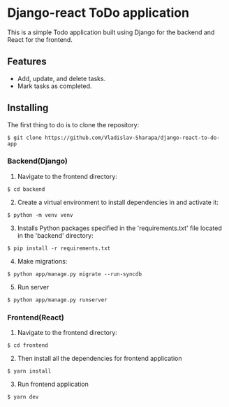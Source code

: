 # Django-react ToDo application
This is a simple Todo application built using Django for the backend and React for the frontend.

## Features
* Add, update, and delete tasks.
* Mark tasks as completed.

## Installing
The first thing to do is to clone the repository:
```
$ git clone https://github.com/Vladislav-Sharapa/django-react-to-do-app
```
### Backend(Django) 
1. Navigate to the frontend directory:
```
$ cd backend
```
2. Create a virtual environment to install dependencies in and activate it:
```
$ python -m venv venv
```
3. Installs Python packages specified in the 'requirements.txt' file located in the 'backend' directory:
```
$ pip install -r requirements.txt
```
4. Make migrations:
```
$ python app/manage.py migrate --run-syncdb
```
5. Run server
```
$ python app/manage.py runserver
```
### Frontend(React)
1. Navigate to the frontend directory:
```
$ cd frontend
```
2. Then install all the dependencies for frontend application
```
$ yarn install
```
3. Run frontend application
```
$ yarn dev
```
